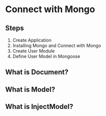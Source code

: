 # Connect with Mongo

## Steps

1. Create Application
2. Installing Mongo and Connect with Mongo
3. Create User Module
4. Define User Model in Mongoose

## What is Document?

## What is Model?

## What is InjectModel?
